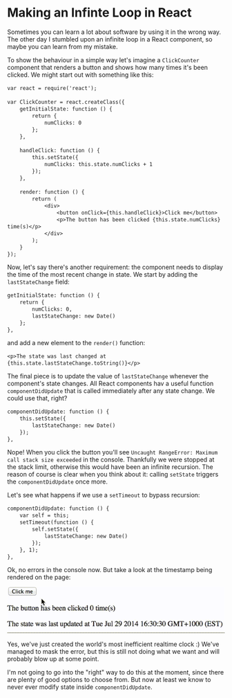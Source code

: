 Making an Infinte Loop in React
====

Sometimes you can learn a lot about software by using it in the wrong way. The other day I stumbled upon an infinite loop in a React component, so maybe you can learn from my mistake.

To show the behaviour in a simple way let's imagine a `ClickCounter` component that renders a button and shows how many times it's been clicked. We might start out with something like this:

```
var react = require('react');

var ClickCounter = react.createClass({
    getInitialState: function () {
        return {
            numClicks: 0
        };
    },

    handleClick: function () {
        this.setState({
            numClicks: this.state.numClicks + 1
        });
    },

    render: function () {
        return (
            <div>
                <button onClick={this.handleClick}>Click me</button>
                <p>The button has been clicked {this.state.numClicks} time(s)</p>
            </div>
        );
    }
});
```

Now, let's say there's another requirement: the component needs to display the time of the most recent change in state. We start by adding the `lastStateChange` field:

```
getInitialState: function () {
    return {
        numClicks: 0,
        lastStateChange: new Date()
    };
},
```

and add a new element to the `render()` function:

```
<p>The state was last changed at {this.state.lastStateChange.toString()}</p>
```

The final piece is to update the value of `lastStateChange` whenever the component's state changes. All React components hav a useful function `componentDidUpdate` that is called immediately after any state change. We could use that, right?

```
componentDidUpdate: function () {
    this.setState({
        lastStateChange: new Date()
    });
},
```

Nope! When you click the button you'll see `Uncaught RangeError: Maximum call stack size exceeded` in the console. Thankfully we were stopped at the stack limit, otherwise this would have been an infinite recursion. The reason of course is clear when you think about it: calling `setState` triggers the `componentDidUpdate` once more.

Let's see what happens if we use a `setTimeout` to bypass recursion:

```
componentDidUpdate: function () {
    var self = this;
    setTimeout(function () {
        self.setState({
            lastStateChange: new Date()
        });
    }, 1);
},
```

Ok, no errors in the console now. But take a look at the timestamp being rendered on the page:

![](./worlds-most-inefficient-clock.gif)

Yes, we've just created the world's most inefficient realtime clock :) We've managed to mask the error, but this is still not doing what we want and will probably blow up at some point.

I'm not going to go into the "right" way to do this at the moment, since there are plenty of good options to choose from. But now at least we know to never ever modify state inside `componentDidUpdate`.

